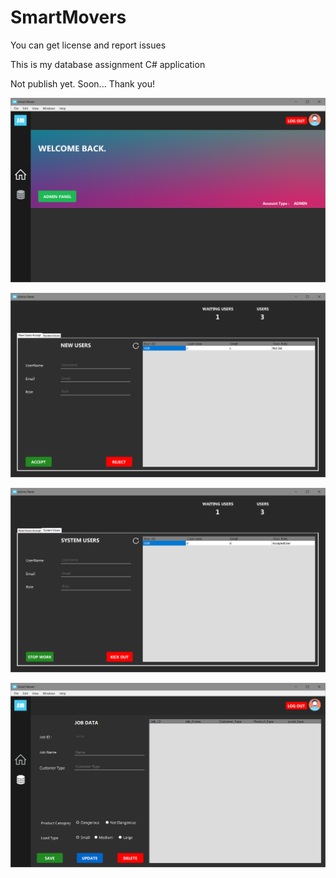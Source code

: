 # SmartMovers
You can get license and report issues


This is my database assignment C# application

Not publish yet.
Soon...
Thank you!


![MainMenu](https://github.com/Nano-Labs-Developers/SmartMovers/blob/master/ScreenShot/55.PNG?raw=true)

![AdminPanel_1](https://github.com/Nano-Labs-Developers/SmartMovers/blob/master/ScreenShot/66.PNG?raw=true)

![AdminPanel_2](https://github.com/Nano-Labs-Developers/SmartMovers/blob/master/ScreenShot/77.PNG?raw=true)

![JobUserPanel](https://github.com/Nano-Labs-Developers/SmartMovers/blob/master/ScreenShot/56776.PNG?raw=true)
